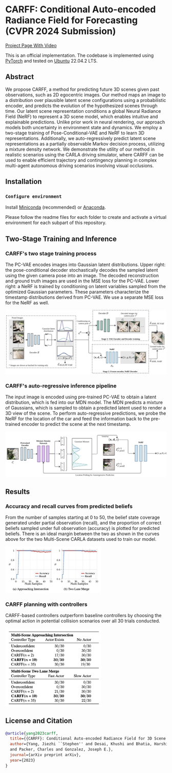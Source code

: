 # CARFF: Conditional Auto-encoded Radiance Field for Forecasting (CVPR 2024 Submission)


[Project Page With Video](https://www.carff.website/)

This is an official implementation. The codebase is implemented using [PyTorch](https://pytorch.org/) and tested on [Ubuntu](https://ubuntu.com/) 22.04.2 LTS.

## Abstract
We propose CARFF, a method for predicting future 3D scenes given past observations, such as 2D egocentric images. Our method maps an image to a distribution over plausible latent scene configurations using a probabilistic encoder, and predicts the evolution of the hypothesized scenes through time. Our latent scene representation conditions a global Neural Radiance Field (NeRF) to represent a 3D scene model, which enables intuitive and explainable predictions. Unlike prior work in neural rendering, our approach models both uncertainty in environment state and dynamics. We employ a two-stage training of Pose-Conditional-VAE and NeRF to learn 3D representations. Additionally, we auto-regressively predict latent scene representations as a partially observable Markov decision process, utilizing a mixture density network. We demonstrate the utility of our method in realistic scenarios using the CARLA driving simulator, where CARFF can be used to enable efficient trajectory and contingency planning in complex multi-agent autonomous driving scenarios involving visual occlusions.

## Installation

### `Configure environment`

Install [Miniconda](https://docs.conda.io/en/latest/miniconda.html) (recommended) or [Anaconda](https://www.anaconda.com/).

Please follow the readme files for each folder to create and activate a virtual environment for each subpart of this repository.

## Two-Stage Training and Inference

### CARFF's two stage training process

The PC-VAE encodes images into Gaussian latent distributions. Upper right: the pose-conditional decoder stochastically decodes the sampled latent using the given camera pose into an image. The decoded reconstruction and ground truth images are used in the MSE loss for the PC-VAE. Lower right: a NeRF is trained by conditioning on latent variables sampled from the optimized Gaussian parameters. These parameters characterize the timestamp distributions derived from PC-VAE. We use a separate MSE loss for the NeRF as well.

![train](./images/train.jpg)


### CARFF's auto-regressive inference pipeline

The input image is encoded using pre-trained PC-VAE to obtain a latent distribution, which is fed into our MDN model. The MDN predicts a mixture of Gaussians, which is sampled to obtain a predicted latent used to render a 3D view of the scene. To perform auto-regressive predictions, we probe the NeRF for the location of the car and feed the information back to the pre-trained encoder to predict the scene at the next timestamp.

![inference](./images/inference.jpg)

## Results
### Accuracy and recall curves from predicted beliefs

From the number of samples starting at 0 to 50, the belief state coverage generated under partial observation (recall), and the proportion of correct beliefs sampled under full observation (accuracy) is plotted for predicted beliefs. There is an ideal margin between the two as shown in the curves above for the two Multi-Scene CARLA datasets used to train our model.

<!-- ![recall_acc_curves](./images/recall_acc_curves.png) -->
<img src="./images/recall_acc_curves.png" alt="drawing" width="300"/>

### CARFF planning with controllers

CARFF-based controllers outperform baseline controllers by choosing the optimal action in potential collision scenarios over all 30 trials conducted.

<!-- ![controller](./images/controller.png, ) -->
<img src="./images/controller.png" alt="drawing" width="300"/>

## License and Citation

```bibtex
@article{yang2023carff,
  title={{CARFF}: Conditional Auto-encoded Radiance Field for 3D Scene Forecasting},
  author={Yang, Jiezhi ``Stephen'' and Desai, Khushi and Bhatia, Harshil
  and Packer, Charles and Gonzalez, Joseph E.},
  journal={arXiv preprint arXiv},
  year={2023}
}
```